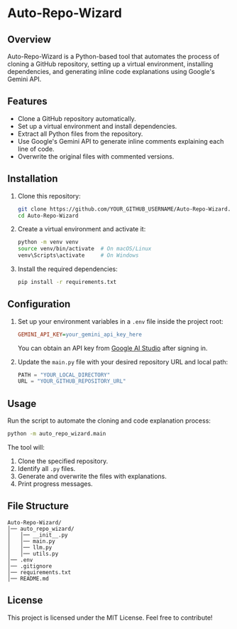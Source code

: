 # Auto-Repo-Wizard

## Overview
Auto-Repo-Wizard is a Python-based tool that automates the process of cloning a GitHub repository, setting up a virtual environment, installing dependencies, and generating inline code explanations using Google's Gemini API.

## Features
- Clone a GitHub repository automatically.
- Set up a virtual environment and install dependencies.
- Extract all Python files from the repository.
- Use Google's Gemini API to generate inline comments explaining each line of code.
- Overwrite the original files with commented versions.

## Installation
1. Clone this repository:
   ```sh
   git clone https://github.com/YOUR_GITHUB_USERNAME/Auto-Repo-Wizard.git
   cd Auto-Repo-Wizard
   ```
2. Create a virtual environment and activate it:
   ```sh
   python -m venv venv
   source venv/bin/activate  # On macOS/Linux
   venv\Scripts\activate     # On Windows
   ```
3. Install the required dependencies:
   ```sh
   pip install -r requirements.txt
   ```

## Configuration
1. Set up your environment variables in a `.env` file inside the project root:
   ```ini
   GEMINI_API_KEY=your_gemini_api_key_here
   ```
   You can obtain an API key from [Google AI Studio](https://aistudio.google.com/) after signing in.

2. Update the `main.py` file with your desired repository URL and local path:
   ```python
   PATH = "YOUR_LOCAL_DIRECTORY"
   URL = "YOUR_GITHUB_REPOSITORY_URL"
   ```

## Usage
Run the script to automate the cloning and code explanation process:
```sh
python -m auto_repo_wizard.main
```

The tool will:
1. Clone the specified repository.
2. Identify all `.py` files.
3. Generate and overwrite the files with explanations.
4. Print progress messages.

## File Structure
```
Auto-Repo-Wizard/
│── auto_repo_wizard/
│   │── __init__.py
│   │── main.py
│   │── llm.py
│   │── utils.py
│── .env
│── .gitignore
│── requirements.txt
│── README.md
```

## License
This project is licensed under the MIT License. Feel free to contribute!

